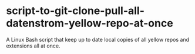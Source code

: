# script-to-git-clone-pull-all-datenstrom-yellow-repo-at-once
A Linux Bash script that keep up to date local copies of all yellow repos and extensions all at once.

